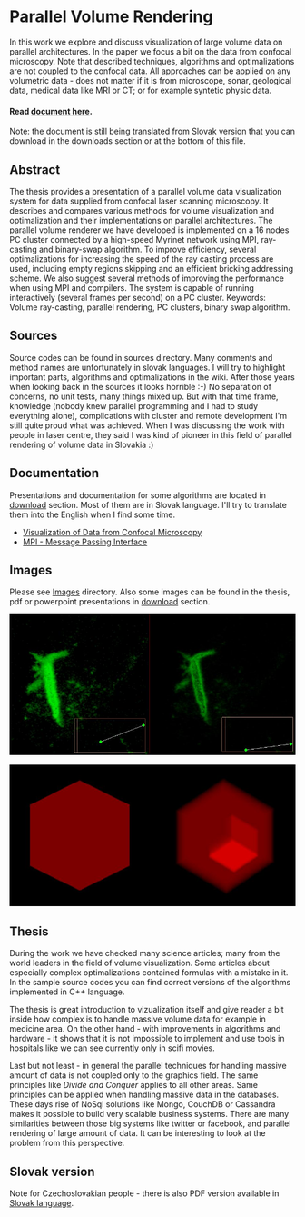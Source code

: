 Parallel Volume Rendering
=========================

In this work we explore and discuss visualization of large volume data on parallel architectures. In the paper we focus a bit on the data from confocal microscopy. Note that described techniques, algorithms and optimalizations are not coupled to the confocal data. All approaches can be applied on any volumetric data - does not matter if it is from microscope, sonar, geological data, medical data like MRI or CT; or for example syntetic physic data.

#### Read [document here](https://github.com/besnik/parallel-volume-rendering/wiki).

Note: the document is still being translated from Slovak version that you can download in the downloads section or at the bottom of this file.

Abstract
--------
The thesis provides a presentation of a parallel volume data visualization system for data
supplied from confocal laser scanning microscopy. It describes and compares various methods
for volume visualization and optimalization and their implementations on parallel architectures.
The parallel volume renderer we have developed is implemented on a 16 nodes PC cluster
connected by a high-speed Myrinet network using MPI, ray-casting and binary-swap algorithm.
To improve efficiency, several optimalizations for increasing the speed of the ray casting process
are used, including empty regions skipping and an efficient bricking addressing scheme.
We also suggest several methods of improving the performance when using MPI and compilers.
The system is capable of running interactively (several frames per second) on a PC cluster.
Keywords: Volume ray-casting, parallel rendering, PC clusters, binary swap algorithm.

Sources
-------
Source codes can be found in sources directory. Many comments and method names are unfortunately in slovak languages. I will try to highlight important parts, algorithms and optimalizations in the wiki. After those years when looking back in the sources it looks horrible :-) No separation of concerns, no unit tests, many things mixed up. But with that time frame, knowledge (nobody knew parallel programming and I had to study everything alone), complications with cluster and remote development I'm still quite proud what was achieved. When I was discussing the work with people in laser centre, they said I was kind of pioneer in this field of parallel rendering of volume data in Slovakia :)

Documentation
-------------
Presentations and documentation for some algorithms are located in [download](/besnik/parallel-volume-rendering/downloads) section. Most of them are in Slovak language. I'll try to translate them into the English when I find some time.

 * [Visualization of Data from Confocal Microscopy](/downloads/besnik/parallel-volume-rendering/pvr-presentation-18.1.2006.ppt)
 * [MPI - Message Passing Interface](/downloads/besnik/parallel-volume-rendering/MPI-Message_Passing_Interface_en.ppt)

Images
------
Please see [Images](https://github.com/besnik/parallel-volume-rendering/tree/master/images) directory. Also some images can be found in the thesis, pdf or powerpoint presentations in [download](/besnik/parallel-volume-rendering/downloads) section.

![Comparison of various threshold values by bezier curve editor in the client](https://raw.githubusercontent.com/besnik/parallel-volume-rendering/master/images/comparison-of-bezier-threshold-biological-data.jpg)

![Example of syntetic data cube-in-cube. High versus Low threshold value.](https://raw.githubusercontent.com/besnik/parallel-volume-rendering/master/images/no-threshold-vs-threshold.jpg)

Thesis
------
During the work we have checked many science articles; many from the world leaders in the field of volume visualization. Some articles about especially complex optimalizations contained formulas with a mistake in it. In the sample source codes you can find correct versions of the algorithms implemented in C++ language.

The thesis is great introduction to vizualization itself and give reader a bit inside how complex is to handle massive volume data for example in medicine area. On the other hand - with improvements in algorithms and hardware - it shows that it is not impossible to implement and use tools in hospitals like we can see currently only in scifi movies.

Last but not least - in general the parallel techniques for handling massive amount of data is not coupled only to the graphics field. The same principles like *Divide and Conquer* applies to all other areas. Same principles can be applied when handling massive data in the databases. These days rise of NoSql solutions like Mongo, CouchDB or Cassandra makes it possible to build very scalable business systems. There are many similarities between those big systems like twitter or facebook, and parallel rendering of large amount of data. It can be interesting to look at the problem from this perspective.

Slovak version
--------------
Note for Czechoslovakian people - there is also PDF version available in [Slovak language](https://github.com/besnik/parallel-volume-rendering/blob/master/vizualizacia_dat_z_konfokalneho_mikroskopu-slavomir-hudak.pdf).
